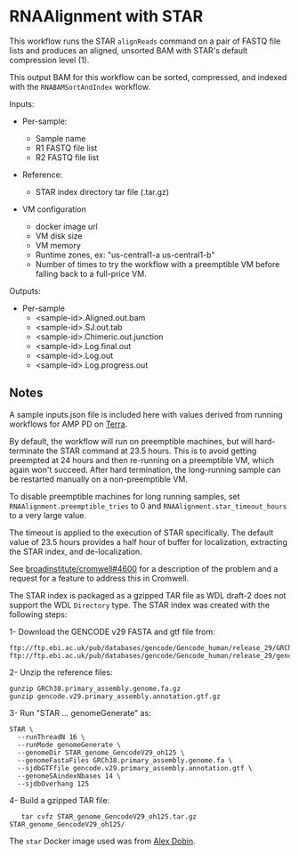# RNAAlignment with STAR

This workflow runs the STAR `alignReads` command on a pair of FASTQ file lists and produces an aligned, unsorted BAM
with STAR's default compression level (1).

This output BAM for this workflow can be sorted, compressed, and indexed
with the `RNABAMSortAndIndex` workflow.

Inputs:
- Per-sample:
  - Sample name
  - R1 FASTQ file list
  - R2 FASTQ file list

- Reference:
  - STAR index directory tar file (.tar.gz)

- VM configuration
  - docker image url
  - VM disk size
  - VM memory
  - Runtime zones, ex: "us-central1-a us-central1-b"
  - Number of times to try the workflow with a preemptible VM before
    falling back to a full-price VM.

Outputs:
- Per-sample
  - &lt;sample-id&gt;.Aligned.out.bam
  - &lt;sample-id&gt;.SJ.out.tab
  - &lt;sample-id&gt;.Chimeric.out.junction
  - &lt;sample-id&gt;.Log.final.out
  - &lt;sample-id&gt;.Log.out
  - &lt;sample-id&gt;.Log.progress.out

## Notes
A sample inputs.json file is included here with values derived from running workflows for AMP PD on [Terra](https://app.terra.bio/).

By default, the workflow will run on preemptible machines, but will hard-terminate the STAR command at 23.5
hours. This is to avoid getting preempted at 24 hours and then re-running on a preemptible VM, which again
won't succeed. After hard termination, the long-running sample can be restarted manually on a non-preemptible VM.

To disable preemptible machines for long running samples, set `RNAAlignment.preemptible_tries` to 0 and `RNAAlignment.star_timeout_hours` to a very large value.

The timeout is applied to the execution of STAR specifically. The default value of 23.5 hours provides a half hour of buffer for localization, extracting the STAR index, and de-localization.

See [broadinstitute/cromwell#4600](https://github.com/broadinstitute/cromwell/issues/4600)
for a description of the problem and a request for a feature to address this in Cromwell.

The STAR index is packaged as a gzipped TAR file as WDL draft-2 does not support the WDL `Directory` type.
The STAR index was created with the following steps:

1- Download the GENCODE v29 FASTA and gtf file from:

 ```
ftp://ftp.ebi.ac.uk/pub/databases/gencode/Gencode_human/release_29/GRCh38.primary_assembly.genome.fa.gz
ftp://ftp.ebi.ac.uk/pub/databases/gencode/Gencode_human/release_29/gencode.v29.primary_assembly.annotation.gtf.gz
```

2- Unzip the reference files:

```
gunzip GRCh38.primary_assembly.genome.fa.gz
gunzip gencode.v29.primary_assembly.annotation.gtf.gz
```

3- Run "STAR ... genomeGenerate" as:

```
STAR \
  --runThreadN 16 \
  --runMode genomeGenerate \
  --genomeDir STAR_genome_GencodeV29_oh125 \
  --genomeFastaFiles GRCh38.primary_assembly.genome.fa \
  --sjdbGTFfile gencode.v29.primary_assembly.annotation.gtf \
  --genomeSAindexNbases 14 \
  --sjdbOverhang 125
```

4- Build a gzipped TAR file:

```
   tar cvfz STAR_genome_GencodeV29_oh125.tar.gz STAR_genome_GencodeV29_oh125/
```

The `star` Docker image used was from [Alex Dobin](https://hub.docker.com/r/alexdobin/star/).
